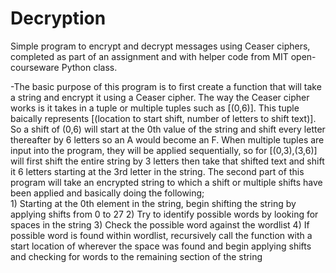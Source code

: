 # Decryption
Simple program to encrypt and decrypt messages using Ceaser ciphers, completed as part of an assignment and with helper code from MIT open-courseware Python class.

-The basic purpose of this program is to first create a function that will take a string and encrypt it using a Ceaser cipher. The way the Ceaser cipher works is it takes in a tuple or multiple tuples such as [(0,6)]. This tuple baically represents [(location to start shift, number of letters to shift text)]. So a shift of (0,6) will start at the 0th value of the string and shift every letter thereafter by 6 letters so an A would become an F.
When multiple tuples are input into the program, they will be applied sequentially, so for [(0,3),(3,6)] will first shift the entire string by 3 letters then take that shifted text and shift it 6 letters starting at the 3rd letter in the string. 
The second part of this program will take an encrypted string to which a shift or multiple shifts have been applied and basically doing the following;  
      1) Starting at the 0th element in the string, begin shifting the string by applying shifts from 0 to 27
      2) Try to identify possible words by looking for spaces in the string
      3) Check the possible word against the wordlist
      4) If possible word is found within wordlist, recursively call the function with a start location of wherever the space was found and begin applying shifts and checking for words to the remaining section of the string
      
      
